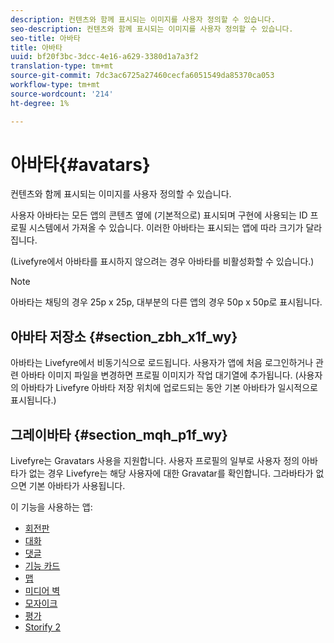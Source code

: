 ```yaml
---
description: 컨텐츠와 함께 표시되는 이미지를 사용자 정의할 수 있습니다.
seo-description: 컨텐츠와 함께 표시되는 이미지를 사용자 정의할 수 있습니다.
seo-title: 아바타
title: 아바타
uuid: bf20f3bc-3dcc-4e16-a629-3380d1a7a3f2
translation-type: tm+mt
source-git-commit: 7dc3ac6725a27460cecfa6051549da85370ca053
workflow-type: tm+mt
source-wordcount: '214'
ht-degree: 1%

---
```



# 아바타{#avatars}

컨텐츠와 함께 표시되는 이미지를 사용자 정의할 수 있습니다.

사용자 아바타는 모든 앱의 콘텐츠 옆에 (기본적으로) 표시되며 구현에 사용되는 ID 프로필 시스템에서 가져올 수 있습니다. 이러한 아바타는 표시되는 앱에 따라 크기가 달라집니다.

(Livefyre에서 아바타를 표시하지 않으려는 경우 아바타를 비활성화할 수 있습니다.)

>[!NOTE]
>
>아바타는 채팅의 경우 25p x 25p, 대부분의 다른 앱의 경우 50p x 50p로 표시됩니다.

## 아바타 저장소 {#section_zbh_x1f_wy}

아바타는 Livefyre에서 비동기식으로 로드됩니다. 사용자가 앱에 처음 로그인하거나 관련 아바타 이미지 파일을 변경하면 프로필 이미지가 작업 대기열에 추가됩니다. (사용자의 아바타가 Livefyre 아바타 저장 위치에 업로드되는 동안 기본 아바타가 일시적으로 표시됩니다.)

## 그레이바타 {#section_mqh_p1f_wy}

Livefyre는 Gravatars 사용을 지원합니다. 사용자 프로필의 일부로 사용자 정의 아바타가 없는 경우 Livefyre는 해당 사용자에 대한 Gravatar를 확인합니다. 그라바타가 없으면 기본 아바타가 사용됩니다.


이 기능을 사용하는 앱:

* [회전판](/help/using/c-about-apps/c-carousel-app/c-carousel-app.md#c_carousel_app)
* [대화](/help/using/c-about-apps/c-chat-app/c-chat-app.md#c_chat_app)
* [댓글](/help/using/c-about-apps/c-comments/c-comments.md)
* [기능 카드](/help/using/c-about-apps/c-feature-card-app/c-feature-card-app.md#c_feature_card_app)
* [맵](/help/using/c-about-apps/c-map-app/c-map-app.md#c_map_app)
* [미디어 벽](/help/using/c-about-apps/c-media-wall-app/c-media-wall-app.md#c_media_wall_app)
* [모자이크](/help/using/c-about-apps/c-mosaic-app/c-mosaic-app.md#c_mosaic_app)
* [평가](/help/using/c-about-apps/c-reviews-app/c-reviews-app.md#c_reviews_app)
* [Storify 2](/help/using/c-about-apps/c-storify2/c-storify2.md#c_storify2)

